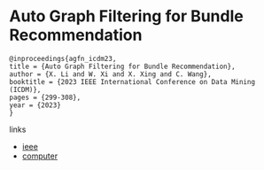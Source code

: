 # Auto Graph Filtering for Bundle Recommendation

```
@inproceedings{agfn_icdm23,
title = {Auto Graph Filtering for Bundle Recommendation},
author = {X. Li and W. Xi and X. Xing and C. Wang},
booktitle = {2023 IEEE International Conference on Data Mining (ICDM)},
pages = {299-308},
year = {2023}
}
```

links
- [ieee](https://doi.org/10.1109/ICDM58522.2023.00039)
- [computer](https://doi.ieeecomputersociety.org/10.1109/ICDM58522.2023.00039)
